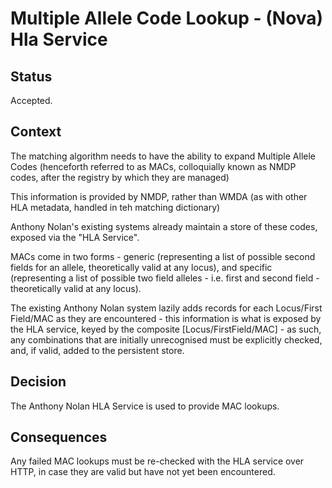 # Multiple Allele Code Lookup - (Nova) Hla Service

## Status

Accepted.

## Context

The matching algorithm needs to have the ability to expand Multiple Allele Codes (henceforth referred to as MACs, colloquially known as
NMDP codes, after the registry by which they are managed)

This information is provided by NMDP, rather than WMDA (as with other HLA metadata, handled in teh matching dictionary)

Anthony Nolan's existing systems already maintain a store of these codes, exposed via the "HLA Service".

MACs come in two forms - generic (representing a list of possible second fields for an allele, theoretically valid at any locus), and 
specific (representing a list of possible two field alleles - i.e. first and second field - theoretically valid at any locus). 

The existing Anthony Nolan system lazily adds records for each Locus/First Field/MAC as they are encountered - this information
is what is exposed by the HLA service, keyed by the composite [Locus/FirstField/MAC] - as such, any combinations that are initially 
unrecognised must be explicitly checked, and, if valid, added to the persistent store.   

## Decision

The Anthony Nolan HLA Service is used to provide MAC lookups. 

## Consequences

Any failed MAC lookups must be re-checked with the HLA service over HTTP, in case they are valid but have not yet been encountered.